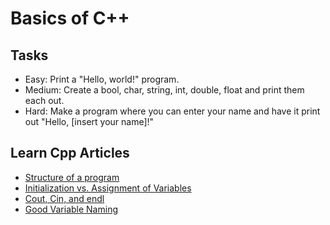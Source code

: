 # Basics of C++
## Tasks
* Easy: Print a "Hello, world!" program.
* Medium: Create a bool, char, string, int, double, float and print them each out.
* Hard: Make a program where you can enter your name and have it print out "Hello, [insert your name]!"
## Learn Cpp Articles
* [Structure of a program](http://www.learncpp.com/cpp-tutorial/11-structure-of-a-program/)
* [Initialization vs. Assignment of Variables](http://www.learncpp.com/cpp-tutorial/13-a-first-look-at-variables-initialization-and-assignment/)
* [Cout, Cin, and endl](http://www.learncpp.com/cpp-tutorial/1-3a-a-first-look-at-cout-cin-endl/)
* [Good Variable Naming](http://www.learncpp.com/cpp-tutorial/14c-keywords-and-naming-identifiers/)